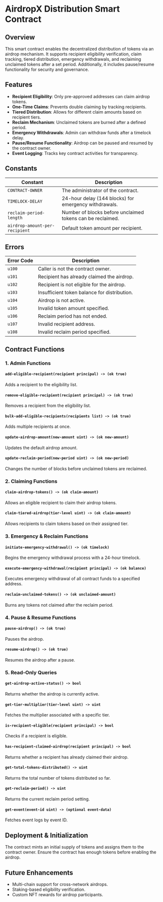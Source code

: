 # AirdropX Distribution Smart Contract

## Overview
This smart contract enables the decentralized distribution of tokens via an airdrop mechanism. It supports recipient eligibility verification, claim tracking, tiered distribution, emergency withdrawals, and reclaiming unclaimed tokens after a set period. Additionally, it includes pause/resume functionality for security and governance.

## Features
- **Recipient Eligibility**: Only pre-approved addresses can claim airdrop tokens.
- **One-Time Claims**: Prevents double claiming by tracking recipients.
- **Tiered Distribution**: Allows for different claim amounts based on recipient tiers.
- **Reclaim Mechanism**: Unclaimed tokens are burned after a defined period.
- **Emergency Withdrawals**: Admin can withdraw funds after a timelock delay.
- **Pause/Resume Functionality**: Airdrop can be paused and resumed by the contract owner.
- **Event Logging**: Tracks key contract activities for transparency.

## Constants
| Constant | Description |
|----------|-------------|
| `CONTRACT-OWNER` | The administrator of the contract. |
| `TIMELOCK-DELAY` | 24-hour delay (144 blocks) for emergency withdrawals. |
| `reclaim-period-length` | Number of blocks before unclaimed tokens can be reclaimed. |
| `airdrop-amount-per-recipient` | Default token amount per recipient. |

## Errors
| Error Code | Description |
|------------|-------------|
| `u100` | Caller is not the contract owner. |
| `u101` | Recipient has already claimed the airdrop. |
| `u102` | Recipient is not eligible for the airdrop. |
| `u103` | Insufficient token balance for distribution. |
| `u104` | Airdrop is not active. |
| `u105` | Invalid token amount specified. |
| `u106` | Reclaim period has not ended. |
| `u107` | Invalid recipient address. |
| `u108` | Invalid reclaim period specified. |

## Contract Functions

### 1. **Admin Functions**
#### `add-eligible-recipient(recipient principal) -> (ok true)`
Adds a recipient to the eligibility list.

#### `remove-eligible-recipient(recipient principal) -> (ok true)`
Removes a recipient from the eligibility list.

#### `bulk-add-eligible-recipients(recipients list) -> (ok true)`
Adds multiple recipients at once.

#### `update-airdrop-amount(new-amount uint) -> (ok new-amount)`
Updates the default airdrop amount.

#### `update-reclaim-period(new-period uint) -> (ok new-period)`
Changes the number of blocks before unclaimed tokens are reclaimed.

### 2. **Claiming Functions**
#### `claim-airdrop-tokens() -> (ok claim-amount)`
Allows an eligible recipient to claim their airdrop tokens.

#### `claim-tiered-airdrop(tier-level uint) -> (ok claim-amount)`
Allows recipients to claim tokens based on their assigned tier.

### 3. **Emergency & Reclaim Functions**
#### `initiate-emergency-withdrawal() -> (ok timelock)`
Begins the emergency withdrawal process with a 24-hour timelock.

#### `execute-emergency-withdrawal(recipient principal) -> (ok balance)`
Executes emergency withdrawal of all contract funds to a specified address.

#### `reclaim-unclaimed-tokens() -> (ok unclaimed-amount)`
Burns any tokens not claimed after the reclaim period.

### 4. **Pause & Resume Functions**
#### `pause-airdrop() -> (ok true)`
Pauses the airdrop.

#### `resume-airdrop() -> (ok true)`
Resumes the airdrop after a pause.

### 5. **Read-Only Queries**
#### `get-airdrop-active-status() -> bool`
Returns whether the airdrop is currently active.

#### `get-tier-multiplier(tier-level uint) -> uint`
Fetches the multiplier associated with a specific tier.

#### `is-recipient-eligible(recipient principal) -> bool`
Checks if a recipient is eligible.

#### `has-recipient-claimed-airdrop(recipient principal) -> bool`
Returns whether a recipient has already claimed their airdrop.

#### `get-total-tokens-distributed() -> uint`
Returns the total number of tokens distributed so far.

#### `get-reclaim-period() -> uint`
Returns the current reclaim period setting.

#### `get-event(event-id uint) -> (optional event-data)`
Fetches event logs by event ID.

## Deployment & Initialization
The contract mints an initial supply of tokens and assigns them to the contract owner. Ensure the contract has enough tokens before enabling the airdrop.

## Future Enhancements
- Multi-chain support for cross-network airdrops.
- Staking-based eligibility verification.
- Custom NFT rewards for airdrop participants.
